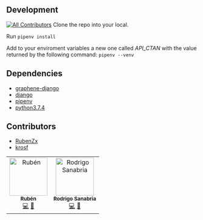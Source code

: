 ## Development
[![All Contributors](https://img.shields.io/badge/all_contributors-2-orange.svg?style=flat-square)](#contributors-)
Clone the repo into your local.

Run `pipenv install`

Add to your enviroment variables a new one called *API_CTAN* with the value returned by the following command: `pipenv --venv`

## Dependencies
* [graphene-django](https://github.com/graphql-python/graphene)
* [django](https://github.com/django/django)
* [pipenv](https://github.com/pypa/pipenv)
* [python3.7.4](https://docs.python.org/3/)

## Contributors
* [RubenZx](https://github.com/RubenZx)
* [krosf](https://github.com/krosf)
<!-- ALL-CONTRIBUTORS-LIST:START - Do not remove or modify this section -->
<!-- prettier-ignore-start -->
<!-- markdownlint-disable -->
<table>
  <tr>
    <td align="center"><a href="https://github.com/RubenZx"><img src="https://avatars3.githubusercontent.com/u/36533775?v=4" width="100px;" alt="Rubén"/><br /><sub><b>Rubén</b></sub></a><br /><a href="https://github.com/krosben/api-ctan/commits?author=RubenZx" title="Code">💻</a> <a href="https://github.com/krosben/api-ctan/commits?author=RubenZx" title="Documentation">📖</a></td>
    <td align="center"><a href="https://krosf.com"><img src="https://avatars1.githubusercontent.com/u/24454660?v=4" width="100px;" alt="Rodrigo Sanabria"/><br /><sub><b>Rodrigo Sanabria</b></sub></a><br /><a href="https://github.com/krosben/api-ctan/commits?author=KROSF" title="Code">💻</a> <a href="#tool-KROSF" title="Tools">🔧</a></td>
  </tr>
</table>

<!-- markdownlint-enable -->
<!-- prettier-ignore-end -->
<!-- ALL-CONTRIBUTORS-LIST:END -->
